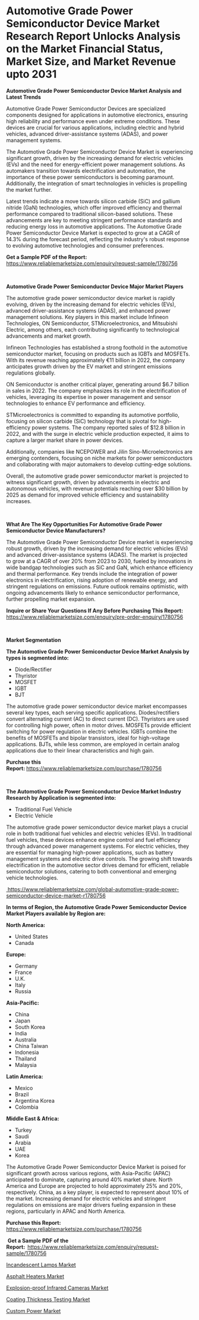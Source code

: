 <p><h1>Automotive Grade Power Semiconductor Device Market Research Report Unlocks Analysis on the Market Financial Status, Market Size, and Market Revenue upto 2031</h1></p><p><strong>Automotive Grade Power Semiconductor Device Market Analysis and Latest Trends</strong></p>
<p><p>Automotive Grade Power Semiconductor Devices are specialized components designed for applications in automotive electronics, ensuring high reliability and performance even under extreme conditions. These devices are crucial for various applications, including electric and hybrid vehicles, advanced driver-assistance systems (ADAS), and power management systems. </p><p>The Automotive Grade Power Semiconductor Device Market is experiencing significant growth, driven by the increasing demand for electric vehicles (EVs) and the need for energy-efficient power management solutions. As automakers transition towards electrification and automation, the importance of these power semiconductors is becoming paramount. Additionally, the integration of smart technologies in vehicles is propelling the market further. </p><p>Latest trends indicate a move towards silicon carbide (SiC) and gallium nitride (GaN) technologies, which offer improved efficiency and thermal performance compared to traditional silicon-based solutions. These advancements are key to meeting stringent performance standards and reducing energy loss in automotive applications. The Automotive Grade Power Semiconductor Device Market is expected to grow at a CAGR of 14.3% during the forecast period, reflecting the industry's robust response to evolving automotive technologies and consumer preferences.</p></p>
<p><strong>Get a Sample PDF of the Report:&nbsp;</strong> <a href="https://www.reliablemarketsize.com/enquiry/request-sample/1780756?utm_campaign=1549&utm_medium=2&utm_source=Github&utm_content=ia&utm_term=09102024&utm_id=automotive-grade-power-semiconductor-device">https://www.reliablemarketsize.com/enquiry/request-sample/1780756</a></p>
<p>&nbsp;</p>
<p><strong>Automotive Grade Power Semiconductor Device Major Market Players</strong></p>
<p><p>The automotive grade power semiconductor device market is rapidly evolving, driven by the increasing demand for electric vehicles (EVs), advanced driver-assistance systems (ADAS), and enhanced power management solutions. Key players in this market include Infineon Technologies, ON Semiconductor, STMicroelectronics, and Mitsubishi Electric, among others, each contributing significantly to technological advancements and market growth.</p><p>Infineon Technologies has established a strong foothold in the automotive semiconductor market, focusing on products such as IGBTs and MOSFETs. With its revenue reaching approximately €11 billion in 2022, the company anticipates growth driven by the EV market and stringent emissions regulations globally.</p><p>ON Semiconductor is another critical player, generating around $6.7 billion in sales in 2022. The company emphasizes its role in the electrification of vehicles, leveraging its expertise in power management and sensor technologies to enhance EV performance and efficiency.</p><p>STMicroelectronics is committed to expanding its automotive portfolio, focusing on silicon carbide (SiC) technology that is pivotal for high-efficiency power systems. The company reported sales of $12.8 billion in 2022, and with the surge in electric vehicle production expected, it aims to capture a larger market share in power devices.</p><p>Additionally, companies like NCEPOWER and Jilin Sino-Microelectronics are emerging contenders, focusing on niche markets for power semiconductors and collaborating with major automakers to develop cutting-edge solutions.</p><p>Overall, the automotive grade power semiconductor market is projected to witness significant growth, driven by advancements in electric and autonomous vehicles, with revenue potentials reaching over $30 billion by 2025 as demand for improved vehicle efficiency and sustainability increases.</p></p>
<p>&nbsp;</p>
<p><strong>What Are The Key Opportunities For Automotive Grade Power Semiconductor Device Manufacturers?</strong></p>
<p><p>The Automotive Grade Power Semiconductor Device market is experiencing robust growth, driven by the increasing demand for electric vehicles (EVs) and advanced driver-assistance systems (ADAS). The market is projected to grow at a CAGR of over 20% from 2023 to 2030, fueled by innovations in wide bandgap technologies such as SiC and GaN, which enhance efficiency and thermal performance. Key trends include the integration of power electronics in electrification, rising adoption of renewable energy, and stringent regulations on emissions. Future outlook remains optimistic, with ongoing advancements likely to enhance semiconductor performance, further propelling market expansion.</p></p>
<p><strong>Inquire or Share Your Questions If Any Before Purchasing This Report:</strong> <a href="https://www.reliablemarketsize.com/enquiry/pre-order-enquiry/1780756?utm_campaign=1549&utm_medium=2&utm_source=Github&utm_content=ia&utm_term=09102024&utm_id=automotive-grade-power-semiconductor-device">https://www.reliablemarketsize.com/enquiry/pre-order-enquiry/1780756</a></p>
<p>&nbsp;</p>
<p><strong>Market Segmentation</strong></p>
<p><strong>The Automotive Grade Power Semiconductor Device Market Analysis by types is segmented into:</strong></p>
<p><ul><li>Diode/Rectifier</li><li>Thyristor</li><li>MOSFET</li><li>IGBT</li><li>BJT</li></ul></p>
<p><p>The automotive grade power semiconductor device market encompasses several key types, each serving specific applications. Diodes/rectifiers convert alternating current (AC) to direct current (DC). Thyristors are used for controlling high power, often in motor drives. MOSFETs provide efficient switching for power regulation in electric vehicles. IGBTs combine the benefits of MOSFETs and bipolar transistors, ideal for high-voltage applications. BJTs, while less common, are employed in certain analog applications due to their linear characteristics and high gain.</p></p>
<p><strong>Purchase this Report:&nbsp;</strong><a href="https://www.reliablemarketsize.com/purchase/1780756?utm_campaign=1549&utm_medium=2&utm_source=Github&utm_content=ia&utm_term=09102024&utm_id=automotive-grade-power-semiconductor-device">https://www.reliablemarketsize.com/purchase/1780756</a></p>
<p>&nbsp;</p>
<p><strong>The Automotive Grade Power Semiconductor Device Market Industry Research by Application is segmented into:</strong></p>
<p><ul><li>Traditional Fuel Vehicle</li><li>Electric Vehicle</li></ul></p>
<p><p>The automotive grade power semiconductor device market plays a crucial role in both traditional fuel vehicles and electric vehicles (EVs). In traditional fuel vehicles, these devices enhance engine control and fuel efficiency through advanced power management systems. For electric vehicles, they are essential for managing high-power applications, such as battery management systems and electric drive controls. The growing shift towards electrification in the automotive sector drives demand for efficient, reliable semiconductor solutions, catering to both conventional and emerging vehicle technologies.</p></p>
<p><a href="https://www.reliablemarketsize.com/global-automotive-grade-power-semiconductor-device-market-r1780756?utm_campaign=1549&utm_medium=2&utm_source=Github&utm_content=ia&utm_term=09102024&utm_id=automotive-grade-power-semiconductor-device">&nbsp;https://www.reliablemarketsize.com/global-automotive-grade-power-semiconductor-device-market-r1780756</a></p>
<p><strong>In terms of Region, the Automotive Grade Power Semiconductor Device Market Players available by Region are:</strong></p>
<p>
    <p> <strong> North America: </strong>
        <ul>
            <li>United States</li>
            <li>Canada</li>
        </ul>
        </p> 
    <p> <strong> Europe: </strong>
        <ul>
            <li>Germany</li>
            <li>France</li>
            <li>U.K.</li>
            <li>Italy</li>
            <li>Russia</li>
        </ul>
        </p> 
    <p> <strong> Asia-Pacific: </strong>
        <ul>
            <li>China</li>
            <li>Japan</li>
            <li>South Korea</li>
            <li>India</li>
            <li>Australia</li>
            <li>China Taiwan</li>
            <li>Indonesia</li>
            <li>Thailand</li>
            <li>Malaysia</li>
        </ul>
        </p> 
    <p> <strong> Latin America: </strong>
        <ul>
            <li>Mexico</li>
            <li>Brazil</li>
            <li>Argentina Korea</li>
            <li>Colombia</li>
        </ul>
        </p> 
    <p> <strong> Middle East & Africa: </strong>
        <ul>
            <li>Turkey</li>
            <li>Saudi</li>
            <li>Arabia</li>
            <li>UAE</li>
            <li>Korea</li>
        </ul>
    </p>
    </p>
<p><p>The Automotive Grade Power Semiconductor Device Market is poised for significant growth across various regions, with Asia-Pacific (APAC) anticipated to dominate, capturing around 40% market share. North America and Europe are projected to hold approximately 25% and 20%, respectively. China, as a key player, is expected to represent about 10% of the market. Increasing demand for electric vehicles and stringent regulations on emissions are major drivers fueling expansion in these regions, particularly in APAC and North America.</p></p>
<p><strong>Purchase this Report: </strong><a href="https://www.reliablemarketsize.com/purchase/1780756?utm_campaign=1549&utm_medium=2&utm_source=Github&utm_content=ia&utm_term=09102024&utm_id=automotive-grade-power-semiconductor-device">https://www.reliablemarketsize.com/purchase/1780756</a></p>
<p>&nbsp;<strong>Get a Sample PDF of the Report:&nbsp;&nbsp;</strong><a href="https://www.reliablemarketsize.com/enquiry/request-sample/1780756?utm_campaign=1549&utm_medium=2&utm_source=Github&utm_content=ia&utm_term=09102024&utm_id=automotive-grade-power-semiconductor-device">https://www.reliablemarketsize.com/enquiry/request-sample/1780756</a></p>
<p><strong></strong></p>
<p><p><a href="https://www.linkedin.com/pulse/2024-vs-2031-how-incandescent-lamps-market-turned-its-head-k99yf?utm_campaign=1549&utm_medium=2&utm_source=Github&utm_content=ia&utm_term=09102024&utm_id=automotive-grade-power-semiconductor-device">Incandescent Lamps Market</a></p><p><a href="https://www.linkedin.com/pulse/global-asphalt-heaters-industry-types-applications-market-fyivf?utm_campaign=1549&utm_medium=2&utm_source=Github&utm_content=ia&utm_term=09102024&utm_id=automotive-grade-power-semiconductor-device">Asphalt Heaters Market</a></p><p><a href="https://github.com/JubayerMia832/Market-Research-Report-List-1/blob/main/explosion-proof-infrared-cameras-market.md?utm_campaign=1549&utm_medium=2&utm_source=Github&utm_content=ia&utm_term=09102024&utm_id=automotive-grade-power-semiconductor-device">Explosion-proof Infrared Cameras Market</a></p><p><a href="https://www.linkedin.com/pulse/global-coating-thickness-testing-market-trends-insights-growth-sosuf?utm_campaign=1549&utm_medium=2&utm_source=Github&utm_content=ia&utm_term=09102024&utm_id=automotive-grade-power-semiconductor-device">Coating Thickness Testing Market</a></p><p><a href="https://www.linkedin.com/pulse/custom-power-market-size-growing-cagr-48-report-covers-analysis-uwahe?utm_campaign=1549&utm_medium=2&utm_source=Github&utm_content=ia&utm_term=09102024&utm_id=automotive-grade-power-semiconductor-device">Custom Power Market</a></p></p>